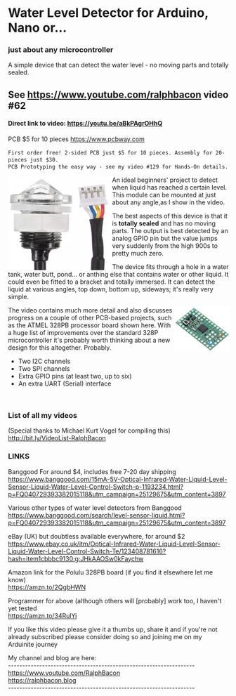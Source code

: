 # Water Level Detector for Arduino, Nano or...
### just about any microcontroller
A simple device that can detect the water level - no moving parts and totally sealed.

## See https://www.youtube.com/ralphbacon video #62
#### Direct link to video: https://youtu.be/aBkPAgrOHhQ

PCB $5 for 10 pieces https://www.pcbway.com  
```
First order free! 2-sided PCB just $5 for 10 pieces. Assembly for 20-pieces just $30.
PCB Prototyping the easy way - see my video #129 for Hands-On details.
```
<img src="/images/Sensor.JPG" align="left">  

An ideal beginners' project to detect when liquid has reached a certain level. This module can be mounted at just about any angle,as I show in the video.  

The best aspects of this device is that it is **totally sealed** and has no moving parts. The output is best detected by an analog GPIO pin but the value jumps very suddenly from the high 900s to pretty much zero.

The device fits through a hole in a water tank, water butt, pond... or anthing else that contains water or other liquid. It could even be fitted to a bracket and totally immersed. It can detect the liquid at various angles, top down, bottom up, sideways; it's really very simple.

<img src="/images/Pololu 328PB.JPG" align="right" width="25%">

The video contains much more detail and also discusses progress on a couple of other PCB-based projects, such as the ATMEL 328PB processor board shown here. With a huge list of improvements over the standard 328P microcontroller it's probably worth thinking about a new design for this altogether. Probably.  
* Two I2C channels  
* Two SPI channels  
* Extra GPIO pins (at least two, up to six)  
* An extra UART (Serial) interface
<br>

### List of all my videos
(Special thanks to Michael Kurt Vogel for compiling this)  
http://bit.ly/VideoList-RalphBacon

### LINKS

Banggood For around $4, includes free 7-20 day shipping  
https://www.banggood.com/15mA-5V-Optical-Infrared-Water-Liquid-Level-Sensor-Liquid-Water-Level-Control-Switch-p-1193234.html?p=FQ040729393382015118&utm_campaign=25129675&utm_content=3897

Various other types of water level detectors from Banggood  
https://www.banggood.com/search/level-sensor-liquid.html?p=FQ040729393382015118&utm_campaign=25129675&utm_content=3897  

eBay (UK) but doubtless available everywhere, for around $2  
https://www.ebay.co.uk/itm/Optical-Infrared-Water-Liquid-Level-Sensor-Liquid-Water-Level-Control-Switch-Te/123408781616?hash=item1cbbbc9130:g:JHkAAOSw0kFaychw  

Amazon link for the Polulu 328PB board (if you find it elsewhere let me know)  
https://amzn.to/2QgbHWN  

Programmer for above (although others will [probably] work too, I haven't yet tested  
https://amzn.to/34RulYi  

If you like this video please give it a thumbs up, share it and if you're not already subscribed please consider doing so and joining me on my Arduinite journey

My channel and blog are here:  
\------------------------------------------------------------------  
https://www.youtube.com/RalphBacon  
https://ralphbacon.blog  
\------------------------------------------------------------------

